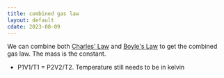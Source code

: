 ```yaml
---
title: combined gas law
layout: default
cdate: 2023-08-09
---
```


We can combine both [Charles' Law](notes/charles-law.md) and [Boyle's Law](notes/boyles-law.md) to get the combined gas law. The mass is the constant.
- P1V1/T1 = P2V2/T2. Temperature still needs to be in kelvin
